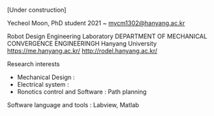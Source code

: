 [Under construction]

Yecheol Moon, PhD student 2021 ~ 
mycm1302@hanyang.ac.kr

Robot Design Engineering Laboratory
DEPARTMENT OF MECHANICAL CONVERGENCE ENGINEERINGH
Hanyang University
https://me.hanyang.ac.kr/
http://rodel.hanyang.ac.kr/

Research interests
- Mechanical Design : 
- Electrical system : 
- Ronotics control and Software : Path planning

Software language and tools : Labview, Matlab






<!--
**MoonMeal/MoonMeal** is a ✨ _special_ ✨ repository because its `README.md` (this file) appears on your GitHub profile.

Here are some ideas to get you started:

- 🔭 I’m currently working on ...
- 🌱 I’m currently learning ...
- 👯 I’m looking to collaborate on ...
- 🤔 I’m looking for help with ...
- 💬 Ask me about ...
- 📫 How to reach me: ...
- 😄 Pronouns: ...
- ⚡ Fun fact: ...
-->
